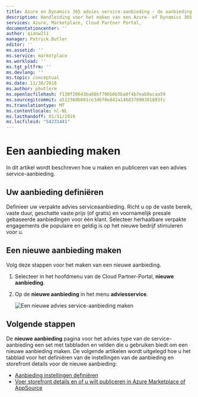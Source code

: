 ```yaml
---
title: Azure en Dynamics 365 advies service-aanbieding - de aanbieding maken | Microsoft Docs
description: Handleiding voor het maken van een Azure- of Dynamics 365 advies service-aanbieding in de Cloud Partner-Portal.
services: Azure, Marketplace, Cloud Partner Portal,
documentationcenter: ''
author: qianw211
manager: Patrick.Butler
editor: ''
ms.assetid: ''
ms.service: marketplace
ms.workload: ''
ms.tgt_pltfrm: ''
ms.devlang: ''
ms.topic: conceptual
ms.date: 11/30/2018
ms.author: pbutlerm
ms.openlocfilehash: f130f20643ba80bf706b8b5ba8f4b7eab0acaa59
ms.sourcegitcommit: a512360b601ce3d6f0e842a146d37890381893fc
ms.translationtype: MT
ms.contentlocale: nl-NL
ms.lasthandoff: 01/11/2019
ms.locfileid: "54231441"
---
```

# <a name="create-an-offer"></a>Een aanbieding maken

In dit artikel wordt beschreven hoe u maken en publiceren van een advies service-aanbieding.

## <a name="define-your-offer"></a>Uw aanbieding definiëren

Definieer uw verpakte advies serviceaanbieding. Richt u op de vaste bereik, vaste duur, geschatte vaste prijs (of gratis) en voornamelijk presale gebaseerde aanbiedingen voor één klant. Selecteer herhaalbare verpakte engagements die populaire en geldig is op het nieuwe bedrijf stimuleren voor u.

## <a name="create-a-new-offer"></a>Een nieuwe aanbieding maken

Volg deze stappen voor het maken van een nieuwe aanbieding.
1. Selecteer in het hoofdmenu van de Cloud Partner-Portal, **nieuwe aanbieding**.
1. Op de **nieuwe aanbieding** in het menu **adviesservice**.

    ![Een nieuwe advies service-aanbieding maken](media/cppselectnewconsultingoffer.png)

## <a name="next-steps"></a>Volgende stappen

De **nieuwe aanbieding** pagina voor het advies type van de service-aanbieding een set met tabbladen en velden die u gebruiken biedt om een nieuwe aanbieding maken. De volgende artikelen wordt uitgelegd hoe u het tabblad voor het definiëren van de instellingen van de aanbieding en storefront details voor de nieuwe aanbieding:

-   [Aanbieding instellingen definiëren](./cpp-consulting-service-define-offer-settings.md)
-   [Voer storefront details en of u wilt publiceren in Azure Marketplace of AppSource](./cpp-consulting-service-storefront-details.md)
